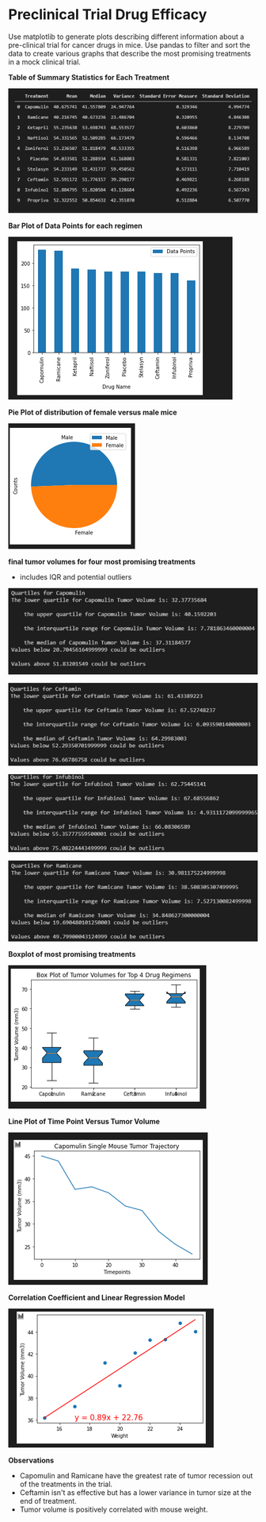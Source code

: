# Preclinical Trial Drug Efficacy
Use matplotlib to generate plots describing different information about a pre-clinical trial for cancer drugs in mice. Use pandas to filter and sort the data to create various graphs that describe the most promising treatments in a mock clinical trial. 

**Table of Summary Statistics for Each Treatment**

![Summary stats](/Images/README_images/summary_statistics.PNG)

**Bar Plot of Data Points for each regimen**

![Bar Plot](/Images/README_images/data_point_bar_plot.PNG)

**Pie Plot of distribution of female versus male mice**

![Pie Plot](/Images/README_images/gender_demographics.PNG)

**final tumor volumes for four most promising treatments**
* includes IQR and potential outliers 

![final volumes](/Images/README_images/capomodulin_quartiles.PNG)

![final volumes1](/Images/README_images/ceftamin_quartiles.PNG)

![final volume2](/Images/README_images/infubinol_quartiles.PNG)

![final volume3](/Images/README_images/ramicane_quartiles.PNG)

**Boxplot of most promising treatments**

![Box Plot](/Images/README_images/box_plot.PNG)

**Line Plot of Time Point Versus Tumor Volume**

![Line Plot](/Images/README_images/Line_plot.PNG)

**Correlation Coefficient and Linear Regression Model**

![Linear Regression](/Images/README_images/linear_regression.PNG)

**Observations**

- Capomulin and Ramicane have the greatest rate of tumor recession out of the treatments in the trial. 
- Ceftamin isn't as effective but has a lower variance in tumor size at the end of treatment. 
- Tumor volume is positively correlated with mouse weight. 

